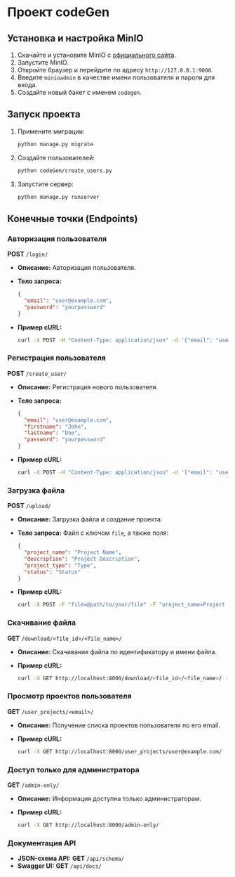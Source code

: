 # Проект codeGen

## Установка и настройка MinIO

1. Скачайте и установите MinIO с [официального сайта](https://min.io/download).
2. Запустите MinIO.
3. Откройте браузер и перейдите по адресу `http://127.0.0.1:9000`.
4. Введите `minioadmin` в качестве имени пользователя и пароля для входа.
5. Создайте новый бакет с именем `codegen`.

## Запуск проекта

1. Примените миграции:

   ```bash
   python manage.py migrate
   ```

2. Создайте пользователей:

   ```bash
   python codeGen/create_users.py
   ```

3. Запустите сервер:

   ```bash
   python manage.py runserver
   ```

## Конечные точки (Endpoints)

### Авторизация пользователя

**POST** `/login/`

- **Описание:** Авторизация пользователя.
- **Тело запроса:**

  ```json
  {
    "email": "user@example.com",
    "password": "yourpassword"
  }
  ```

- **Пример cURL:**

  ```bash
  curl -X POST -H "Content-Type: application/json" -d '{"email": "user@example.com", "password": "yourpassword"}' http://localhost:8000/login/
  ```

### Регистрация пользователя

**POST** `/create_user/`

- **Описание:** Регистрация нового пользователя.
- **Тело запроса:**

  ```json
  {
    "email": "user@example.com",
    "firstname": "John",
    "lastname": "Doe",
    "password": "yourpassword"
  }
  ```

- **Пример cURL:**

  ```bash
  curl -X POST -H "Content-Type: application/json" -d '{"email": "user@example.com", "firstname": "John", "lastname": "Doe", "password": "yourpassword"}' http://localhost:8000/create_user/
  ```

### Загрузка файла

**POST** `/upload/`

- **Описание:** Загрузка файла и создание проекта.
- **Тело запроса:** Файл с ключом `file`, а также поля:

  ```json
  {
    "project_name": "Project Name",
    "description": "Project Description",
    "project_type": "Type",
    "status": "Status"
  }
  ```

- **Пример cURL:**

  ```bash
  curl -X POST -F "file=@path/to/your/file" -F "project_name=Project Name" -F "description=Project Description" -F "project_type=Type" -F "status=Status" http://localhost:8000/upload/
  ```

### Скачивание файла

**GET** `/download/<file_id>/<file_name>/`

- **Описание:** Скачивание файла по идентификатору и имени файла.
- **Пример cURL:**

  ```bash
  curl -X GET http://localhost:8000/download/<file_id>/<file_name>/ --output <local_file_name>
  ```

### Просмотр проектов пользователя

**GET** `/user_projects/<email>/`

- **Описание:** Получение списка проектов пользователя по его email.
- **Пример cURL:**

  ```bash
  curl -X GET http://localhost:8000/user_projects/user@example.com/
  ```

### Доступ только для администратора

**GET** `/admin-only/`

- **Описание:** Информация доступна только администраторам.
- **Пример cURL:**

  ```bash
  curl -X GET http://localhost:8000/admin-only/
  ```

### Документация API

- **JSON-схема API:**
  **GET** `/api/schema/`
- **Swagger UI:**
  **GET** `/api/docs/`
